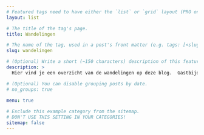 ```yaml
---
# Featured tags need to have either the `list` or `grid` layout (PRO only).
layout: list

# The title of the tag's page.
title: Wandelingen

# The name of the tag, used in a post's front matter (e.g. tags: [<slug>]).
slug: wandelingen

# (Optional) Write a short (~150 characters) description of this featured tag.
description: >
  Hier vind je een overzicht van de wandelingen op deze blog.  Gastbijdragen zijn zeker welkom.  Contacteer mij voor meer info.

# (Optional) You can disable grouping posts by date.
# no_groups: true
  
menu: true  

# Exclude this example category from the sitemap.
# DON'T USE THIS SETTING IN YOUR CATEGORIES!
sitemap: false
---
```

